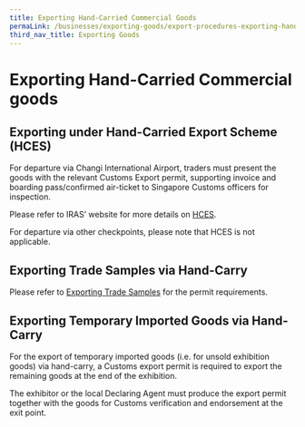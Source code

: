 ```yaml
---
title: Exporting Hand-Carried Commercial Goods
permaLink: /businesses/exporting-goods/export-procedures-exporting-hand-carried-commercial-goods
third_nav_title: Exporting Goods
---
```


# Exporting Hand-Carried Commercial goods

## Exporting under Hand-Carried Export Scheme (HCES)

For departure via Changi International Airport, traders must present the goods with the relevant Customs Export permit, supporting invoice and boarding pass/confirmed air-ticket to Singapore Customs officers for inspection.

Please refer to IRAS’ website for more details on [HCES](https://www.iras.gov.sg/irashome/Schemes/GST/Hand-Carried-Exports-Scheme--HCES-/).

For departure via other checkpoints, please note that HCES is not applicable.

## Exporting Trade Samples via Hand-Carry

Please refer to  [Exporting Trade Samples](/businesses/02c5-exporting-trade-samples)  for the permit requirements.

## Exporting Temporary Imported Goods via Hand-Carry

For the export of temporary imported goods (i.e. for unsold exhibition goods) via hand-carry, a Customs export permit is required to export the remaining goods at the end of the exhibition.

The exhibitor or the local Declaring Agent must produce the export permit together with the goods for Customs verification and endorsement at the exit point.
